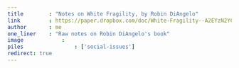 ```yaml
---
title        : "Notes on White Fragility, by Robin DiAngelo"
link         : https://paper.dropbox.com/doc/White-Fragility--A2EYzN2YCCcbKy8lCd1LBrTtAQ-DCiS7xZzi4uI4y94yuRKt
author       : me
one_liner    : "Raw notes on Robin DiAngelo's book"
image 			 : 
piles				 : ['social-issues']
redirect: true
---
```


